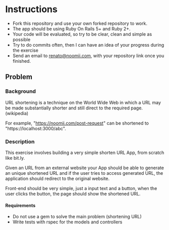 # Instructions

- Fork this repository and use your own forked repository to work.
- The app should be using Ruby On Rails 5+ and Ruby 2+.
- Your code will be evaluated, so try to be clear, clean and simple as possible
- Try to do commits often, then I can have an idea of your progress during the exercise
- Send an email to renato@noomii.com, with your repository link once you finished.


## Problem

### Background

URL shortening is a technique on the World Wide Web in which a URL may be made substantially shorter and still direct to the required page. (wikipedia)

For example, "https://noomii.com/post-request" can be shortened to "https://localhost:3000/abc".

### Description

This exercise involves building a very simple shorten URL App, from scratch like bit.ly.

Given an URL from an external website your App should be able to generate an unique shortened URL and if the user tries to access generated URL, the application should redirect to the original website.

Front-end should be very simple, just a input text and a button, when the user clicks the button, the page should show the shortened URL.

#### Requirements

- Do not use a gem to solve the main problem (shortening URL)
- Write tests with rspec for the models and controllers


